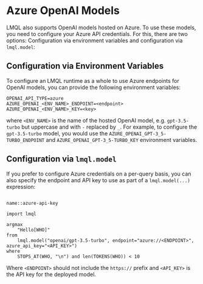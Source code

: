# Azure OpenAI Models

LMQL also supports OpenAI models hosted on Azure. To use these models, you need to configure your Azure API credentials. For this, there are two options: Configuration via environment variables and configuration via `lmql.model`:

## Configuration via Environment Variables

To configure an LMQL runtime as a whole to use Azure endpoints for OpenAI models, you can provide the following environment variables:

```
OPENAI_API_TYPE=azure
AZURE_OPENAI_<ENV_NAME>_ENDPOINT=<endpoint>
AZURE_OPENAI_<ENV_NAME>_KEY=<key>
```

where `<ENV_NAME>` is the name of the hosted OpenAI model, e.g. `gpt-3.5-turbo` but uppercase and with `-` replaced by `_`. For example, to configure the `gpt-3.5-turbo` model, you would use the `AZURE_OPENAI_GPT-3_5-TURBO_ENDPOINT` and `AZURE_OPENAI_GPT-3_5-TURBO_KEY` environment variables.

## Configuration via `lmql.model`

If you prefer to configure Azure credentials on a per-query basis, you can also specify the endpoint and API key to use as part of a `lmql.model(...)` expression:

```{lmql}

name::azure-api-key

import lmql

argmax
    "Hello[WHO]"
from
    lmql.model("openai/gpt-3.5-turbo", endpoint="azure://<ENDPOINT>", azure_api_key="<API_KEY>")
where
    STOPS_AT(WHO, "\n") and len(TOKENS(WHO)) < 10
```

Where `<ENDPOINT>` should not include the `https://` prefix and `<API_KEY>` is the API key for the deployed model.